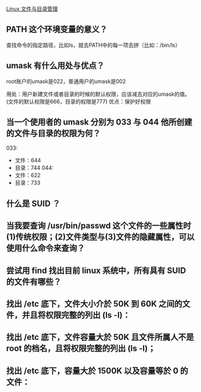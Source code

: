 

[Linux 文件与目录管理](http://cn.linux.vbird.org/linux_basic/0220filemanager_7.php)

## PATH 这个环境变量的意义？
查找命令的指定路径，比如ls，就去PATH中的每一项去拼（比如：/bin/ls）


## umask 有什么用处与优点？
root账户的umask是022，普通用户的umask是002


用处：用户新建文件或者目录的时候的默认权限，应该减去对应的umask的值。(文件的默认权限是666，目录的权限是777)
优点：保护好权限

## 当一个使用者的 umask 分别为 033 与 044 他所创建的文件与目录的权限为何？

033:
- 文件：644
- 目录：744
044:
- 文件：622
- 目录：733


## 什么是 SUID ？


## 当我要查询 /usr/bin/passwd 这个文件的一些属性时(1)传统权限；(2)文件类型与(3)文件的隐藏属性，可以使用什么命令来查询？


## 尝试用 find 找出目前 linux 系统中，所有具有 SUID 的文件有哪些？


## 找出 /etc 底下，文件大小介於 50K 到 60K 之间的文件，并且将权限完整的列出 (ls -l)：


## 找出 /etc 底下，文件容量大於 50K 且文件所属人不是 root 的档名，且将权限完整的列出 (ls -l)；


## 找出 /etc 底下，容量大於 1500K 以及容量等於 0 的文件：


